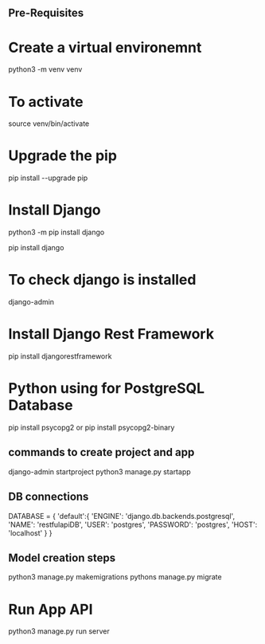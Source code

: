 ## Pre-Requisites

# Create a virtual environemnt

python3 -m venv venv

# To activate

source venv/bin/activate

# Upgrade the pip

pip install --upgrade pip

# Install Django

python3 -m pip install django

pip install django

# To check django is installed

django-admin

# Install Django Rest Framework

pip install djangorestframework

# Python using for PostgreSQL Database

pip install psycopg2 or pip install psycopg2-binary

## commands to create project and app

django-admin startproject <projectname>
python3 manage.py startapp <REST API>

## DB connections

DATABASE = {
    'default':{
        'ENGINE': 'django.db.backends.postgresql',
        'NAME': 'restfulapiDB',
        'USER': 'postgres',
        'PASSWORD': 'postgres',
        'HOST': 'localhost'
    }
}

## Model creation steps
python3  manage.py makemigrations <App Name>
pythons manage.py migrate

# Run App API
python3 manage.py run server
